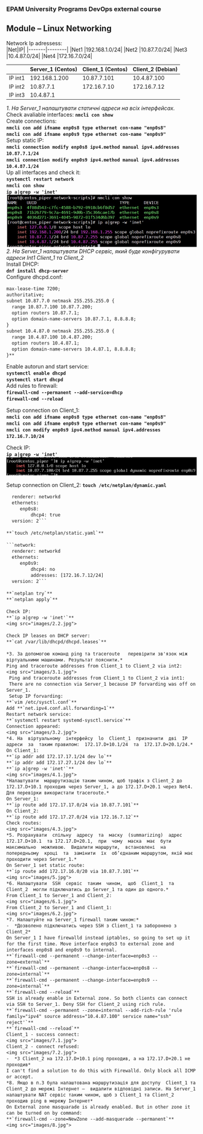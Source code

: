 ### EPAM University Programs DevOps external course  
## Module – Linux Networking  
Network Ip adressess:  
|Net|IP|
|-------|--------|
|Net1 |192.168.1.0/24|
|Net2 |10.87.7.0/24|
|Net3 |10.4.87.0/24|
|Net4 |172.16.7.0/24|

|       |Server_1 (Centos)|Client_1 (Centos)  |Client_2 (Debian)|
|-------|-----------------|-------------------|-----------------|
|IP int1|192.168.1.200	  |	10.87.7.101		  |10.4.87.100|
|IP int2|10.87.7.1	 	  |172.16.7.10		  |172.16.7.12|
|IP int3|10.4.87.1	  	  |			 		  |			|

*1. На Server_1 налаштувати статичні адреси на всіх інтерфейсах.*  
Check avaliable interfaces: **`nmcli con show`**  
Create connections:  
**`nmcli con add ifname enp0s8 type ethernet con-name "enp0s8"`**  
**`nmcli con add ifname enp0s9 type ethernet con-name "enp0s9"`**  
Setup static IP:  
**`nmcli connection modify enp0s8 ipv4.method manual ipv4.addresses 10.87.7.1/24`**  
**`nmcli connection modify enp0s9 ipv4.method manual ipv4.addresses 10.4.87.1/24`**  
Up all interfaces and check it:  
**`systemctl restart network`**  
**`nmcli con show`**  
**`ip a|grep -w 'inet'`**  
<img src="images/1.jpg">  
*2. На  Server_1  налаштувати  DHCP  сервіс,  який  буде  конфігурувати  адреси  Int1 Client_1 та Client_2*  
Install DHCP:  
**`dnf install dhcp-server`**  
Configure dhcpd.conf:  
```**default-lease-time 600;
max-lease-time 7200;
authoritative;
subnet 10.87.7.0 netmask 255.255.255.0 {
  range 10.87.7.100 10.87.7.200;
  option routers 10.87.7.1;
  option domain-name-servers 10.87.7.1, 8.8.8.8;
}
subnet 10.4.87.0 netmask 255.255.255.0 {
  range 10.4.87.100 10.4.87.200;
  option routers 10.4.87.1;
  option domain-name-servers 10.4.87.1, 8.8.8.8;
}**  
```
Enable autorun and start service:  
**`systemctl enable dhcpd`**  
**`systemctl start dhcpd`**  
Add rules to firewall:  
**`firewall-cmd --permanent --add-service=dhcp`**  
**`firewall-cmd --reload`**  

Setup connection on Client_1:  
**`nmcli con add ifname enp0s8 type ethernet con-name "enp0s8"`**  
**`nmcli con add ifname enp0s9 type ethernet con-name "enp0s9"`**  
**`nmcli con modify enp0s9 ipv4.method manual ipv4.addresses 172.16.7.10/24`**  


Check IP:  
**`ip a|grep -w 'inet'`**  
<img src="images/2.1.jpg">  

Setup connection on Client_2:
**`touch /etc/netplan/dynamic.yaml`**  

```network:
  renderer: networkd
  ethernets:
     enp0s8:
         dhcp4: true
  version: 2```

**`touch /etc/netplan/static.yaml`**  

```network:
  renderer: networkd
  ethernets:
     enp0s9:
         dhcp4: no
		 addresses: [172.16.7.12/24]
  version: 2```

**`netplan try`**  
**`netplan apply`**  

Check IP:  
**`ip a|grep -w 'inet'`**  
<img src="images/2.2.jpg">  

Check IP leases on DHCP server:  
**`cat /var/lib/dhcpd/dhcpd.leases`**  

*3. За допомогою команд ping та traceroute   перевірити зв'язок між віртуальними машинами. Результат пояснити.*  
Ping and traceroute addresses from Client_1 to Client_2 via int2:  
<img src="images/3.1.jpg">  
 Ping and traceroute addresses from Client_1 to Client_2 via int1:  
 There are no connection via Server_1 because IP forvarding was off on Server_1.  
 Setup IP forvarding:  
**`vim /etc/sysctl.conf`**  
Add **`net.ipv4.conf.all.forwarding=1`**  
Restart network service:  
**`systemctl restart systemd-sysctl.service`**  
Connection appeared:  
<img src="images/3.2.jpg">  
*4. На  віртуальному  інтерфейсу  lo  Client_1  призначити  дві  ІР  адреси  за  таким правилом:  172.17.D+10.1/24  та  172.17.D+20.1/24.*  
On Client_1:  
**`ip addr add 172.17.17.1/24 dev lo`**  
**`ip addr add 172.17.27.1/24 dev lo`**  
**`ip a|grep -w 'inet'`**  
<img src="images/4.1.jpg">   
*Налаштувати  маршрутизацію таким чином, щоб трафік з Client_2 до 172.17.D+10.1 проходив через Server_1, а до 172.17.D+20.1 через Net4. Для перевірки використати traceroute.*  
On Server_1:  
**`ip route add 172.17.17.0/24 via 10.87.7.101`**  
On Client_2:  
**`ip route add 172.17.27.0/24 via 172.16.7.12`**   
Check routes:  
<img src="images/4.3.jpg">  
*5. Розрахувати  спільну  адресу  та  маску  (summarizing)  адрес  172.17.D+10.1  та 172.17.D+20.1,  при  чому  маска  має  бути  максимально  можливою.  Видалити маршрути,  встановлені  на  попередньому  кроці  та  замінити  їх  об’єднаним маршрутом, якій має проходити через Server_1.*  
On Server_1 set static route:  
**`ip route add 172.17.16.0/20 via 10.87.7.101`**  
<img src="images/5.jpg">  
*6. Налаштувати  SSH  сервіс  таким  чином,  щоб  Client_1  та  Client_2  могли підключатись до Server_1 та один до одного.*  
From Client_1 to Server_1 and Client_2:  
<img src="images/6.1.jpg">  
From Client_2 to Server_1 and Client_1:  
<img src="images/6.2.jpg">  
*7. Налаштуйте на Server_1 firewall таким чином:*  
-  *Дозволено підключатись через SSH з Client_1 та заборонено з Client_2*  
On Server_1 I have firewalld instead iptables, so going to set up it for the first time. Move interface enp0s3 to external zone and interfaces enp0s8 and enp0s9 to internal.  
**`firewall-cmd --permanent --change-interface=enp0s3 --zone=external`**  
**`firewall-cmd --permanent --change-interface=enp0s8 --zone=internal`**  
**`firewall-cmd --permanent --change-interface=enp0s9 --zone=internal`**  
**`firewall-cmd --reload`**  
SSH is already enable in External zone. So both clients can connect via SSH to Server_1. Deny SSH for Client_2 using rich rule.  
**`firewall-cmd --permanent --zone=internal --add-rich-rule 'rule family="ipv4" source address="10.4.87.100" service name="ssh" reject'`**  
**`firewall-cmd --reload`**  
Client_1 - success connect:  
<img src="images/7.1.jpg">  
Client_2 - connect refused:  
<img src="images/7.2.jpg">  
-  *З Client_2 на 172.17.D+10.1 ping проходив, а на 172.17.D+20.1 не проходив*  
I can't find a solution to do this with Firewalld. Only block all ICMP or accept.  
*8. Якщо в п.3 була налаштована маршрутизація для доступу  Client_1 та Client_2 до мережі Інтернет –  видалити відповідні записи. На Server_1  налаштувати NAT сервіс таким чином, щоб з Client_1 та Client_2 проходив ping в мережу Інтернет*  
On External zone masquarade is already enabled. But in other zone it can be turned on by command:  
**`firewall-cmd --zone=NewZone --add-masquerade --permanent`**  
<img src="images/8.jpg">  